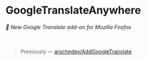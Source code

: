 # GoogleTranslateAnywhere
###### 🚧 New Google Translate add-on for Mozilla Firefox <br/><br/>
> Previously — [arschedev/AddGoogleTranslate](https://github.com/arschedev/AddGoogleTranslate)  

